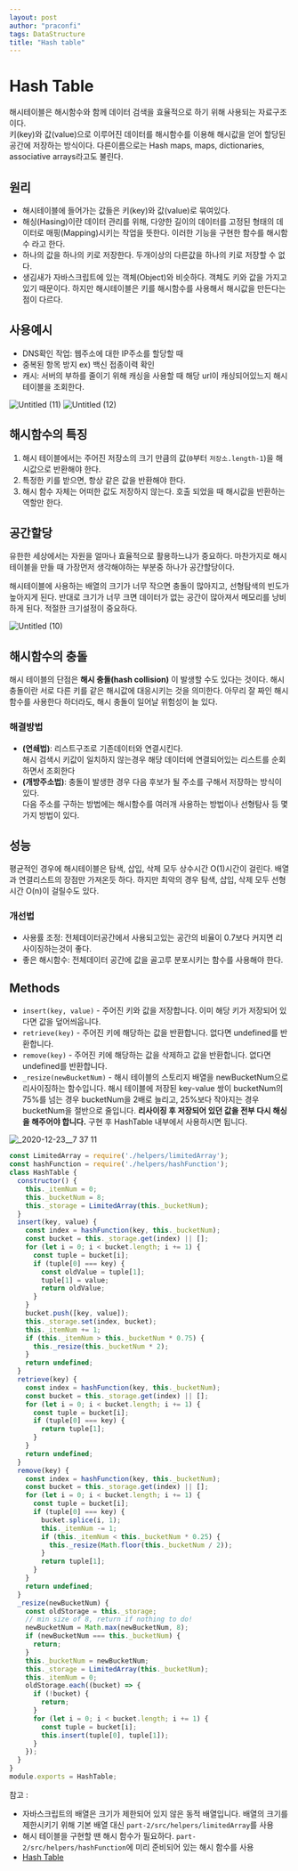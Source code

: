 ```yaml
---
layout: post
author: "praconfi"
tags: DataStructure
title: "Hash table"
---
```


# Hash Table
해시테이블은 해시함수와 함께 데이터 검색을 효율적으로 하기 위해 사용되는 자료구조이다.  
키(key)와 값(value)으로 이루어진 데이터를 해시함수를 이용해 해시값을 얻어 할당된 공간에 저장하는 방식이다.
다른이름으로는 Hash maps, maps, dictionaries, associative arrays라고도 불린다.

## 원리
- 해시테이블에 들어가는 값들은 키(key)와 값(value)로 묶여있다.
- 해싱(Hasing)이란 데이터 관리를 위해, 다양한 길이의 데이터를 고정된 형태의 데이터로 매핑(Mapping)시키는 작업을 뜻한다. 이러한 기능을 구현한 함수를 해시함수 라고 한다.
- 하나의 값을 하나의 키로 저장한다. 두개이상의 다른값을 하나의 키로 저장할 수 없다.
- 생김새가 자바스크립트에 있는 객체(Object)와 비슷하다. 객체도 키와 값을 가지고 있기 때문이다. 하지만 해시테이블은 키를 해시함수를 사용해서 해시값을 만든다는 점이 다르다.

## 사용예시
- DNS확인 작업: 웹주소에 대한 IP주소를 할당할 때
- 중복된 항목 방지 ex) 백신 접종이력 확인
- 캐시: 서버의 부하를 줄이기 위해 캐싱을 사용할 때 해당 url이 캐싱되어있느지 해시테이블을 조회한다.

![Untitled (11)](https://user-images.githubusercontent.com/64571546/103440407-778e2680-4c88-11eb-9089-3948d10e2d4c.png)
![Untitled (12)](https://user-images.githubusercontent.com/64571546/103440409-79f08080-4c88-11eb-8e8c-5fad3e3d4d36.png)

## 해시함수의 특징

1. 해시 테이블에서는 주어진 저장소의 크기 만큼의 값(`0`부터 `저장소.length-1`)을 해시값으로 반환해야 한다.
2. 특정한 키를 받으면, 항상 같은 값을 반환해야 한다.
3. 해시 함수 자체는 어떠한 값도 저장하지 않는다. 호출 되었을 때 해시값을 반환하는 역할만 한다.

## 공간할당

유한한 세상에서는 자원을 얼마나 효율적으로 활용하느냐가 중요하다.
마찬가지로 해시테이블을 만들 때 가장먼저 생각해야하는 부분중 하나가 공간할당이다.

해시테이블에 사용하는 배열의 크기가 너무 작으면 충돌이 많아지고, 선형탐색의 빈도가 높아지게 된다. 반대로 크기가 너무 크면 데이터가 없는 공간이 많아져서 메모리를 낭비하게 된다. 적절한 크기설정이 중요하다.

![Untitled (10)](https://user-images.githubusercontent.com/64571546/103440402-72c97280-4c88-11eb-88a7-e624403f9da6.png)

## 해시함수의 충돌
해시 테이블의 단점은 **해시 충돌(hash collision)** 이 발생할 수도 있다는 것이다.
해시 충돌이란 서로 다른 키를 같은 해시값에 대응시키는 것을 의미한다.
아무리 잘 짜인 해시 함수를 사용한다 하더라도, 해시 충돌이 일어날 위험성이 늘 있다.  
### 해결방법
- **(연쇄법)**:  리스트구조로 기존데이터와 연결시킨다.  
  해시 검색시 키값이 일치하지 않는경우 해당 데이터에 연결되어있는 리스트를 순회하면서 조회한다   
- **(개방주소법)**: 충돌이 발생한 경우 다음 후보가 될 주소를 구해서 저장하는 방식이 있다.  
  다음 주소를 구하는 방법에는 해시함수를 여러개 사용하는 방법이나 선형탐사 등 몇가지 방법이 있다.

## 성능
평균적인 경우에 해시테이블은 탐색, 삽입, 삭제 모두 상수시간 O(1)시간이 걸린다. 배열과 연결리스트의 장점만 가져온듯 하다.
하지만 최악의 경우 탐색, 삽입, 삭제 모두 선형시간 O(n)이 걸릴수도 있다.
### 개선법
- 사용률 조정: 전체데이터공간에서 사용되고있는 공간의 비율이 0.7보다 커지면 리사이징하는것이 좋다.
- 좋은 해시함수: 전체데이터 공간에 값을 골고루 분포시키는 함수를 사용해야 한다.

## Methods

- `insert(key, value)` - 주어진 키와 값을 저장합니다. 이미 해당 키가 저장되어 있다면 값을 덮어씌웁니다.
- `retrieve(key)` - 주어진 키에 해당하는 값을 반환합니다. 없다면 undefined를 반환합니다.
- `remove(key)` - 주어진 키에 해당하는 값을 삭제하고 값을 반환합니다. 없다면 undefined를 반환합니다.
- `_resize(newBucketNum)` - 해시 테이블의 스토리지 배열을 newBucketNum으로 리사이징하는 함수입니다. 해시 테이블에 저장된 key-value 쌍이 bucketNum의 75%를 넘는 경우 bucketNum을 2배로 늘리고, 25%보다 작아지는 경우 bucketNum을 절반으로 줄입니다. **리사이징 후 저장되어 있던 값을 전부 다시 해싱을 해주어야 합니다.** 구현 후 HashTable 내부에서 사용하시면 됩니다.
  

![_2020-12-23__7 37 11](https://user-images.githubusercontent.com/64571546/103440410-7a891700-4c88-11eb-98fd-7165ecbbb51f.png)
```jsx
const LimitedArray = require('./helpers/limitedArray');
const hashFunction = require('./helpers/hashFunction');
class HashTable {
  constructor() {
    this._itemNum = 0;
    this._bucketNum = 8;
    this._storage = LimitedArray(this._bucketNum);
  }
  insert(key, value) {
    const index = hashFunction(key, this._bucketNum);
    const bucket = this._storage.get(index) || [];
    for (let i = 0; i < bucket.length; i += 1) {
      const tuple = bucket[i];
      if (tuple[0] === key) {
        const oldValue = tuple[1];
        tuple[1] = value;
        return oldValue;
      }
    }
    bucket.push([key, value]);
    this._storage.set(index, bucket);
    this._itemNum += 1;
    if (this._itemNum > this._bucketNum * 0.75) {
      this._resize(this._bucketNum * 2);
    }
    return undefined;
  }
  retrieve(key) {
    const index = hashFunction(key, this._bucketNum);
    const bucket = this._storage.get(index) || [];
    for (let i = 0; i < bucket.length; i += 1) {
      const tuple = bucket[i];
      if (tuple[0] === key) {
        return tuple[1];
      }
    }
    return undefined;
  }
  remove(key) {
    const index = hashFunction(key, this._bucketNum);
    const bucket = this._storage.get(index) || [];
    for (let i = 0; i < bucket.length; i += 1) {
      const tuple = bucket[i];
      if (tuple[0] === key) {
        bucket.splice(i, 1);
        this._itemNum -= 1;
        if (this._itemNum < this._bucketNum * 0.25) {
          this._resize(Math.floor(this._bucketNum / 2));
        }
        return tuple[1];
      }
    }
    return undefined;
  }
  _resize(newBucketNum) {
    const oldStorage = this._storage;
    // min size of 8, return if nothing to do!
    newBucketNum = Math.max(newBucketNum, 8);
    if (newBucketNum === this._bucketNum) {
      return;
    }
    this._bucketNum = newBucketNum;
    this._storage = LimitedArray(this._bucketNum);
    this._itemNum = 0;
    oldStorage.each((bucket) => {
      if (!bucket) {
        return;
      }
      for (let i = 0; i < bucket.length; i += 1) {
        const tuple = bucket[i];
        this.insert(tuple[0], tuple[1]);
      }
    });
  }
}
module.exports = HashTable;
```
참고 :
- 자바스크립트의 배열은 크기가 제한되어 있지 않은 동적 배열입니다.
배열의 크기를 제한시키기 위해 기본 배열 대신 `part-2/src/helpers/limitedArray`를 사용
- 해시 테이블을 구현할 땐 해시 함수가 필요하다. `part-2/src/helpers/hashFunction`에 미리 준비되어 있는 해시 함수를 사용
- [Hash Table](https://en.wikipedia.org/wiki/Hash_tables)